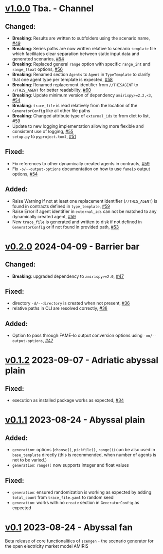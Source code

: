 <!-- SPDX-FileCopyrightText: 2024 German Aerospace Center <amiris@dlr.de>

SPDX-License-Identifier: CC0-1.0 -->

# [v1.0.0](https://github.com/FEAT-ML/scengen/releases/tag/v1.0.0) Tba. - Channel 
## Changed:
* **Breaking**: Results are written to subfolders using the scenario name, [#49](https://github.com/FEAT-ML/scengen/issues/49)
* **Breaking**: Series paths are now written relative to scenario `template` file which facilitates clear separation between static input data and generated scenarios, [#54](https://github.com/FEAT-ML/scengen/issues/54)
* **Breaking**: Replaced general `range` option with specific `range_int` and `range_float` options, [#56](https://github.com/FEAT-ML/scengen/issues/56)
* **Breaking**: Renamed section `Agents` to `Agent` in `TypeTemplate` to clarify that one agent type per template is expected, [#58](https://github.com/FEAT-ML/scengen/issues/58)
* **Breaking**: Renamed replacement identifier from `//THISAGENT` to `//THIS_AGENT` for better readability, [#60](https://github.com/FEAT-ML/scengen/issues/60)
* **Breaking**: Update minimum version of dependency `amirispy>=2.2,<3`, [#54](https://github.com/FEAT-ML/scengen/issues/54)
* **Breaking**: `trace_file` is read relatively from the location of the `GeneratorConfig` like all other file paths
* **Breaking**: Changed attribute type of `external_ids` to from dict to list, [#59](https://github.com/FEAT-ML/scengen/issues/59)
* Update to new logging implementation allowing more flexible and consistent use of logging, [#55](https://github.com/FEAT-ML/scengen/issues/55)
* `setup.py` to `pyproject.toml`, [#51](https://github.com/FEAT-ML/scengen/issues/51)

## Fixed:
* Fix references to other dynamically created agents in contracts, [#59](https://github.com/FEAT-ML/scengen/issues/59)
* Fix `-o/--output-options` documentation on how to use `fameio` output options, [#54](https://github.com/FEAT-ML/scengen/issues/54)

## Added:
* Raise Warning if not at least one replacement identifier (`//THIS_AGENT`) is found in contracts defined in `type_template`, [#59](https://github.com/FEAT-ML/scengen/issues/59)
* Raise Error if agent identifier in `external_ids` can not be matched to any dynamically created agent, [#59](https://github.com/FEAT-ML/scengen/issues/59)
* New `trace_file` is generated and written to disk if not defined in `GeneratorConfig` or if not found in provided path, [#53](https://github.com/FEAT-ML/scengen/issues/53)

# [v0.2.0](https://github.com/FEAT-ML/scengen/releases/tag/v0.2.0) 2024-04-09 - Barrier bar
## Changed:
* **Breaking**: upgraded dependency to `amirispy>=2.0`, [#47](https://github.com/FEAT-ML/scengen/issues/47)

## Fixed:
* directory `-d/--directory` is created when not present, [#36](https://github.com/FEAT-ML/scengen/issues/36)
* relative paths in CLI are resolved correctly, [#38](https://github.com/FEAT-ML/scengen/issues/38)

## Added:
* Option to pass through FAME-Io output conversion options using `-oo/--output-options`, [#47](https://github.com/FEAT-ML/scengen/issues/47)

# [v0.1.2](https://github.com/FEAT-ML/scengen/releases/tag/v0.1.2) 2023-09-07 - Adriatic abyssal plain
## Fixed:
* execution as installed package works as expected, [#34](https://github.com/FEAT-ML/scengen/issues/34)

# [v0.1.1](https://github.com/FEAT-ML/scengen/releases/tag/v0.1.1) 2023-08-24 - Abyssal plain
## Added: 
* `generation`: options (`choose()`, `pickfile()`, `range()`) can be also used in `base_template` directly (this is recommended, when number of agents is not to be varied.)
* `generation`: `range()` now supports integer and float values

## Fixed:
* `generation`: ensured randomization is working as expected by adding `total_count` from `trace_file.yaml` to random seed
* `generation`: works with no `create` section in `GeneratorConfig` as expected

# [v0.1](https://github.com/FEAT-ML/scengen/releases/tag/v0.1) 2023-08-24 - Abyssal fan
Beta release of core functionalities of `scengen` - the scenario generator for the open electricity market model AMIRIS
